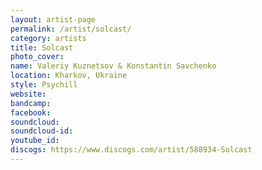 ```yaml
---
layout: artist-page
permalink: /artist/solcast/
category: artists
title: Solcast
photo_cover: 
name: Valeriy Kuznetsov & Konstantin Savchenko
location: Kharkov, Ukraine
style: Psychill
website: 
bandcamp: 
facebook: 
soundcloud: 
soundcloud-id: 
youtube_id: 
discogs: https://www.discogs.com/artist/588934-Solcast
---
```

